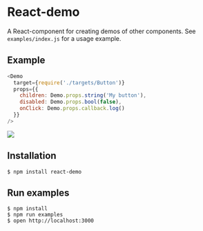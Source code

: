 # React-demo

A React-component for creating demos of other components.
See `examples/index.js` for a usage example.


## Example

```js
<Demo
  target={require('./targets/Button')}
  props={{
    children: Demo.props.string('My button'),
    disabled: Demo.props.bool(false),
    onClick: Demo.props.callback.log()
  }}
/>
```

![](http://g.recordit.co/NTeR5DBJpK.gif)


## Installation

```
$ npm install react-demo
```


## Run examples

```
$ npm install
$ npm run examples
$ open http://localhost:3000
```
